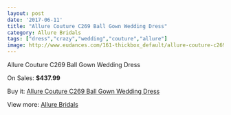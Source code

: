 ```yaml
---
layout: post
date: '2017-06-11'
title: "Allure Couture C269 Ball Gown Wedding Dress"
category: Allure Bridals
tags: ["dress","crazy","wedding","couture","allure"]
image: http://www.eudances.com/161-thickbox_default/allure-couture-c269-ball-gown-wedding-dress.jpg
---
```

Allure Couture C269 Ball Gown Wedding Dress

On Sales: **$437.99**
<a href="https://www.eudances.com/en/allure-bridals/51-allure-couture-c269-ball-gown-wedding-dress.html"><amp-img layout="responsive" width="600" height="600" src="//www.eudances.com/161-thickbox_default/allure-couture-c269-ball-gown-wedding-dress.jpg" alt="Allure Couture C269 Ball Gown Wedding Dress 0" /></a>
<a href="https://www.eudances.com/en/allure-bridals/51-allure-couture-c269-ball-gown-wedding-dress.html"><amp-img layout="responsive" width="600" height="600" src="//www.eudances.com/164-thickbox_default/allure-couture-c269-ball-gown-wedding-dress.jpg" alt="Allure Couture C269 Ball Gown Wedding Dress 1" /></a>
<a href="https://www.eudances.com/en/allure-bridals/51-allure-couture-c269-ball-gown-wedding-dress.html"><amp-img layout="responsive" width="600" height="600" src="//www.eudances.com/163-thickbox_default/allure-couture-c269-ball-gown-wedding-dress.jpg" alt="Allure Couture C269 Ball Gown Wedding Dress 2" /></a>
<a href="https://www.eudances.com/en/allure-bridals/51-allure-couture-c269-ball-gown-wedding-dress.html"><amp-img layout="responsive" width="600" height="600" src="//www.eudances.com/162-thickbox_default/allure-couture-c269-ball-gown-wedding-dress.jpg" alt="Allure Couture C269 Ball Gown Wedding Dress 3" /></a>

Buy it: [Allure Couture C269 Ball Gown Wedding Dress](https://www.eudances.com/en/allure-bridals/51-allure-couture-c269-ball-gown-wedding-dress.html "Allure Couture C269 Ball Gown Wedding Dress")

View more: [Allure Bridals](https://www.eudances.com/en/2-allure-bridals "Allure Bridals")